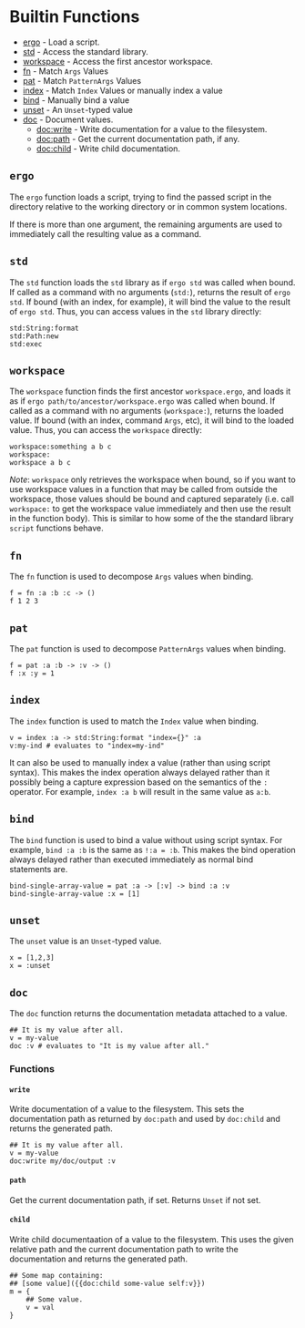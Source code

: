 # Builtin Functions

* [ergo](#ergo) - Load a script.
* [std](#std) - Access the standard library.
* [workspace](#workspace) - Access the first ancestor workspace.
* [fn](#fn) - Match `Args` Values
* [pat](#pat) - Match `PatternArgs` Values
* [index](#index) - Match `Index` Values or manually index a value
* [bind](#bind) - Manually bind a value
* [unset](#unset) - An `Unset`-typed value
* [doc](#doc) - Document values.
  * [doc:write](#doc-write) - Write documentation for a value to the filesystem.
  * [doc:path](#doc-path) - Get the current documentation path, if any.
  * [doc:child](#doc-child) - Write child documentation.


<div class="function">

## `ergo`
The `ergo` function loads a script, trying to find the passed script in the
directory relative to the working directory or in common system locations.

If there is more than one argument, the remaining arguments are used to
immediately call the resulting value as a command.

</div>

<div class="function">

## `std`
The `std` function loads the `std` library as if `ergo std` was called when
bound. If called as a command with no arguments (`std:`), returns the result of
`ergo std`. If bound (with an index, for example), it will bind the value to the
result of `ergo std`. Thus, you can access values in the `std` library directly:

```ergo
std:String:format
std:Path:new
std:exec
```

</div>

<div class="function">

## `workspace`
The `workspace` function finds the first ancestor `workspace.ergo`, and loads it
as if `ergo path/to/ancestor/workspace.ergo` was called when bound. If called as
a command with no arguments (`workspace:`), returns the loaded value. If bound
(with an index, command `Args`, etc), it will bind to the loaded value. Thus,
you can access the `workspace` directly:

```ergo
workspace:something a b c
workspace:
workspace a b c
```

*Note*: `workspace` only retrieves the workspace when bound, so if you want to
use workspace values in a function that may be called from outside the
workspace, those values should be bound and captured separately (i.e. call
`workspace:` to get the workspace value immediately and then use the result in
the function body). This is similar to how some of the the standard library
`script` functions behave.

</div>

<div class="function">

## `fn`
The `fn` function is used to decompose `Args` values when binding.

```ergo
f = fn :a :b :c -> ()
f 1 2 3
```

</div>

<div class="function">

## `pat`
The `pat` function is used to decompose `PatternArgs` values when binding.

```ergo
f = pat :a :b -> :v -> ()
f :x :y = 1
```

</div>


<div class="function">

## `index`
The `index` function is used to match the `Index` value when binding.

```ergo
v = index :a -> std:String:format "index={}" :a
v:my-ind # evaluates to "index=my-ind"
```

It can also be used to manually index a value (rather than using script syntax).
This makes the index operation always delayed rather than it possibly being a
capture expression based on the semantics of the `:` operator.  For example,
`index :a b` will result in the same value as `a:b`.

</div>

<div class="function">

## `bind`
The `bind` function is used to bind a value without using script syntax. For
example, `bind :a :b` is the same as `!:a = :b`. This makes the bind operation
always delayed rather than executed immediately as normal bind statements are.

```ergo
bind-single-array-value = pat :a -> [:v] -> bind :a :v
bind-single-array-value :x = [1]
```

</div>

<div class="function">

## `unset`
The `unset` value is an `Unset`-typed value.

```ergo
x = [1,2,3]
x = :unset
```

</div>

<div class="function">

## `doc`
The `doc` function returns the documentation metadata attached to a value.

```ergo
## It is my value after all.
v = my-value
doc :v # evaluates to "It is my value after all."
```

### Functions

<div class="function">

<a name="doc-write"></a>
#### `write`
Write documentation of a value to the filesystem. This sets the documentation
path as returned by `doc:path` and used by `doc:child` and returns the generated
path.

```ergo
## It is my value after all.
v = my-value
doc:write my/doc/output :v
```

</div>

<div class="function">

<a name="doc-path"></a>
#### `path`
Get the current documentation path, if set. Returns `Unset` if not set.

</div>

<div class="function">

<a name="doc-child"></a>
#### `child`
Write child documentaation of a value to the filesystem. This uses the given
relative path and the current documentation path to write the documentation and
returns the generated path.

```ergo
## Some map containing:
## [some value]({{doc:child some-value self:v}})
m = {
    ## Some value.
    v = val
}
```

</div>

</div>
